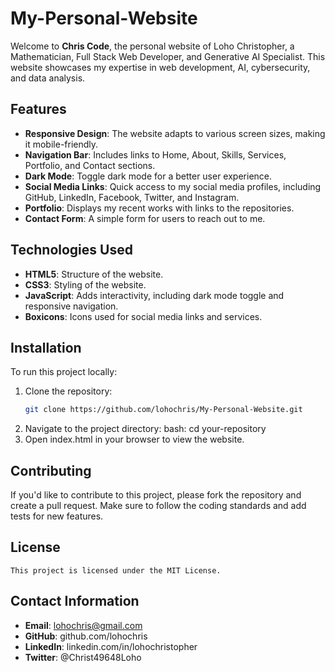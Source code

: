 # My-Personal-Website

Welcome to **Chris Code**, the personal website of Loho Christopher, a Mathematician, Full Stack Web Developer, and Generative AI Specialist. This website showcases my expertise in web development, AI, cybersecurity, and data analysis.

## Features

- **Responsive Design**: The website adapts to various screen sizes, making it mobile-friendly.
- **Navigation Bar**: Includes links to Home, About, Skills, Services, Portfolio, and Contact sections.
- **Dark Mode**: Toggle dark mode for a better user experience.
- **Social Media Links**: Quick access to my social media profiles, including GitHub, LinkedIn, Facebook, Twitter, and Instagram.
- **Portfolio**: Displays my recent works with links to the repositories.
- **Contact Form**: A simple form for users to reach out to me.

## Technologies Used

- **HTML5**: Structure of the website.
- **CSS3**: Styling of the website.
- **JavaScript**: Adds interactivity, including dark mode toggle and responsive navigation.
- **Boxicons**: Icons used for social media links and services.

## Installation

To run this project locally:

1. Clone the repository:
   ```bash
   git clone https://github.com/lohochris/My-Personal-Website.git
2. Navigate to the project directory:
bash: cd your-repository
3. Open index.html in your browser to view the website.



## Contributing
If you'd like to contribute to this project, please fork the repository and create a pull request. Make sure to follow the coding standards and add tests for new features.

## License
    This project is licensed under the MIT License.

## Contact Information
- **Email**: lohochris@gmail.com
- **GitHub**: github.com/lohochris
- **LinkedIn**: linkedin.com/in/lohochristopher
- **Twitter**: @Christ49648Loho

